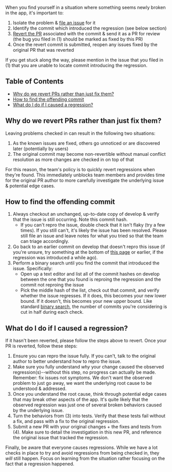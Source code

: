 When you find yourself in a situation where something seems newly broken in the app, it's important to:
1. Isolate the problem & [file an issue](https://github.com/oppia/oppia-android/issues/new?assignees=&labels=Type%3A+Improvement%2C+Status%3A+Not+started&template=feature_request.md&title=) for it
2. Identify the commit which introduced the regression (see below section)
3. [Revert the PR](https://github.blog/2014-06-24-introducing-the-revert-button/) associated with the commit & send it as a PR for review (the bug you filed in (1) should be marked as fixed by this PR)
4. Once the revert commit is submitted, reopen any issues fixed by the original PR that was reverted

If you get stuck along the way, please mention in the issue that you filed in (1) that you are unable to locate commit introducing the regression.

## Table of Contents

- [Why do we revert PRs rather than just fix them?](#why-do-we-revert-prs-rather-than-just-fix-them)
- [How to find the offending commit](#how-to-find-the-offending-commit)
- [What do I do if I caused a regression?](#what-do-i-do-if-i-caused-a-regression)

## Why do we revert PRs rather than just fix them?

Leaving problems checked in can result in the following two situations:
1. As the known issues are fixed, others go unnoticed or are discovered later (potentially by users)
2. The original commit may become non-revertible without manual conflict resolution as more changes are checked in on top of that

For this reason, the team's policy is to quickly revert regressions when they're found. This immediately unblocks team members and provides time for the original PR author to more carefully investigate the underlying issue & potential edge cases.

## How to find the offending commit

1. Always checkout an unchanged, up-to-date copy of develop & verify that the issue is still occurring. Note this commit hash.
    - If you can't repro the issue, double check that it isn't flaky (try a few times). If you still can't, it's likely the issue has been resolved. Please still file an issue and leave notes for what you tried so that the team can triage accordingly.
2. Go back to an earlier commit on develop that doesn't repro this issue (if you're unsure, try something at the bottom of [this page](https://github.com/oppia/oppia-android/commits/develop) or earlier, if the regression was introduced a while ago).
3. Perform a binary search until you find the commit that introduced the issue. Specifically:
    - Open up a text editor and list all of the commit hashes on develop between the one that you found is reproing the regression and the commit not reproing the issue
    - Pick the middle hash of the list, check out that commit, and verify whether the issue regresses. If it does, this becomes your new lower bound. If it doesn't, this becomes your new upper bound. Like standard [binary search](https://en.wikipedia.org/wiki/Binary_search_algorithm), the number of commits you're considering is cut in half during each check.

## What do I do if I caused a regression?

If it hasn't been reverted, please follow the steps above to revert. Once your PR is reverted, follow these steps:
1. Ensure you can repro the issue fully. If you can't, talk to the original author to better understand how to repro the issue.
2. Make sure you fully understand _why_ your change caused the observed regression(s)--without this step, no progress can actually be made. Remember: fix issues not symptoms. We don't want the observed problem to just go away, we want the underlying root cause to be understood & addressed.
3. Once you understand the root cause, think through potential edge cases that may break other aspects of the app. It's quite likely that the observed regression was just one of several broken behaviors caused by the underlying issue.
4. Turn the behaviors from (3) into tests. Verify that these tests fail without a fix, and pass with a fix to the original regression.
5. Submit a new PR with your original changes + the fixes and tests from (4). Make sure to detail the investigation in this new PR, and reference the original issue that tracked the regression.

Finally, be aware that everyone causes regressions. While we have a lot checks in place to try and avoid regressions from being checked in, they _will_ still happen. Focus on learning from the situation rather focusing on the fact that a regression happened.